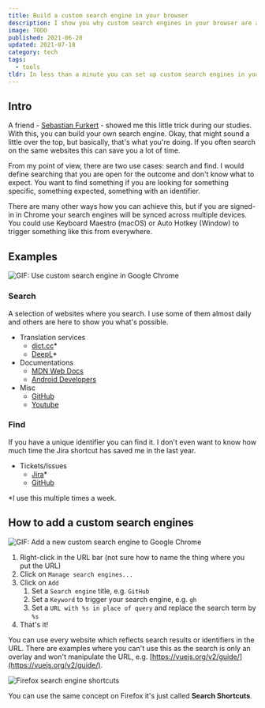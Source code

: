```yaml
---
title: Build a custom search engine in your browser
description: I show you why custom search engines in your browser are a nice tool and how I use them.
image: TODO
published: 2021-06-20
updated: 2021-07-18
category: tech
tags:
  - tools
tldr: In less than a minute you can set up custom search engines in your browser to speed up your day-to-day tasks.
---
```


## Intro

A friend - [Sebastian Furkert](https://www.linkedin.com/in/sebastian-furkert/) - showed me this little trick during our studies. With this, you can build your own search engine. Okay, that might sound a little over the top, but basically, that's what you're doing. If you often search on the same websites this can save you a lot of time.

From my point of view, there are two use cases: search and find. I would define searching that you are open for the outcome and don't know what to expect. You want to find something if you are looking for something specific, something expected, something with an identifier.

There are many other ways how you can achieve this, but if you are signed-in in Chrome your search engines will be synced across multiple devices. You could use Keyboard Maestro (macOS) or Auto Hotkey (Window) to trigger something like this from everywhere.

## Examples

![GIF: Use custom search engine in Google Chrome](/posts/custom-search-engines-in-your-browser/usage.gif)

### Search

A selection of websites where you search. I use some of them almost daily and others are here to show you what's possible.

- Translation services
  - [dict.cc](https://www.dict.cc/)\*
  - [DeepL](https://www.deepl.com/)\*
- Documentations
  - [MDN Web Docs](https://developer.mozilla.org/en-US/)
  - [Android Developers](https://developer.android.com/)
- Misc
  - [GitHub](https://github.com/)
  - [Youtube](https://www.youtube.com/)

### Find

If you have a unique identifier you can find it. I don't even want to know how much time the Jira shortcut has saved me in the last year.

- Tickets/Issues
  - [Jira](https://www.atlassian.com/de/software/jira)\*
  - [GitHub](https://github.com/)

\*I use this multiple times a week.

## How to add a custom search engines

![GIF: Add a new custom search engine to Google Chrome](/posts/custom-search-engines-in-your-browser/add.gif)

1. Right-click in the URL bar (not sure how to name the thing where you put the URL)
2. Click on `Manage search engines...`
3. Click on `Add`
   1. Set a `Search engine` title, e.g. `GitHub`
   2. Set a `Keyword` to trigger your search engine, e.g. `gh`
   3. Set a `URL with %s in place of query` and replace the search term by `%s`
4. That's it!

You can use every website which reflects search results or identifiers in the URL. There are examples where you can't use this as the search is only an overlay and won't manipulate the URL, e.g. [https://vuejs.org/v2/guide/](https://vuejs.org/v2/guide/).

![Firefox search engine shortcuts](/posts/custom-search-engines-in-your-browser/firefox.png)

You can use the same concept on Firefox it's just called **Search Shortcuts**.
